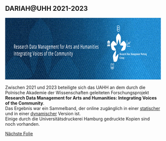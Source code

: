 ## DARIAH@UHH 2021-2023

<a><img src="media/02.png" alt="PROJECT LOGO" height="200px"/></a>

Zwischen 2021 und 2023 beteiligte sich das UAHH an dem durch die Polnische Akademie der Wissenschaften geleiteten Forschungsprojekt **Research Data Management for Arts and Humanities: Integrating Voices of the Community**.  
Das Ergebnis war ein Sammelband, der online zugänglich in einer [statischer](https://doi.org/10.5281/zenodo.8059626) und in einer [dynamischer](https://gitlab-ce.rrz.uni-hamburg.de/uahh-digitale-dienste/rdm-for-arts-and-humanities/) Version ist.  
Einige durch die Universitätsdruckerei Hamburg gedruckte Kopien sind noch vorhanden. 

[Nächste Folie](06.md)

